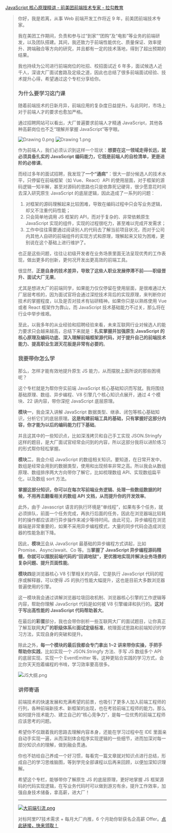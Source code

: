 [JavaScript 核心原理精讲 - 前美团前端技术专家 - 拉勾教育](https://kaiwu.lagou.com/course/courseInfo.htm?courseId=601#/detail/pc?id=6173)



> 你好，我是若离，从事 Web 前端开发工作将近 9 年，前美团前端技术专家。
>
> 我在美团工作期间，负责和参与过“到家”“团购”及“电影”等业务的前端研发，以及团队搭建。其间，我还致力于前端性能优化、质量保证、效率提升、跨端融合等方向的研究，并且都有一定的技术落地，得到了超出预期的结果。
>
> 我也持续为公司进行前端岗位的社招、校招面试近 6 年多，面试候选人近千人，深谙大厂面试套路及定级之道，因此也总结了很多前端面试经验、技术提升心得，希望通过这个专栏分享给你。
>
> ### 为什么要学习这门课
>
> 随着前端技术的日新月异，前端应用的复杂度日益提升。与此同时，市场上对于前端人才的要求也愈加严格。
>
> 通过招聘网站可以看出，大厂普遍要求前端人才精通 JavaScript，其他各种高薪岗位也不乏“理解并掌握 JavaScript”等字眼。
>
> ![Drawing 0.png](https://s0.lgstatic.com/i/image/M00/8D/02/CgqCHl_21uaAP_fKAAC8vf9tZcI919.png)
>  ![Drawing 1.png](https://s0.lgstatic.com/i/image/M00/8C/F7/Ciqc1F_21uyAMBp6AADTPxja5LU637.png)
>
> 作为前端人，我们必须认识到这样一个现状：**想要在这一领域走得长远，就必须具备扎实的 JavaScript 编码能力，它既是前端人的自检清单，更是进阶的必修课**。
>
> 而经过多年的面试招聘，我发现了**一个“通病”**：很大一部分候选人的技术水平，只停留在前端框架（如 Vue、React）API 的使用层面，对于框架的源码逻辑一知半解，甚至对源码的思路也只是依靠死记硬背，很少愿意花时间去深入研究原生 JavaScript 的底层逻辑，因此造成了一系列的问题：
>
> 1. 对框架的源码理解起来比较困难，导致在编码过程中只会写业务逻辑，却又不注重代码性能；
> 2. 只会简单地调用 JS 框架的 API，而对于复杂的、非常依赖原生 JavaScript 实现的组件，实现的过程很吃力，甚至难以完成开发需求；
> 3. 工作中往往需要通过阅读别人的代码去了解当前项目状况，而对于公司内其他人自研的前端组件的实现方式和原理，理解起来又较为困难，更别说在这个基础上进行维护了。
>
> 也正是这些问题，往往让初级开发者在业务场景里面无法呈现优秀的工作表现，做出更多的创新，更何况开发出更高效的前端工具。
>
> 很显然，**正是自身的技术差异，导致了这些人职业发展停滞不前——职级晋升、面试大厂无果**。
>
> 尤其是想进大厂的前端同学，如果能力仅仅停留在使用层面，是很难通过大厂层层考核的，因为面试官将会通过深挖技术背后的实现原理，来判断你对技术的掌握程度，以及是否对技术有钻研精神。如果你只是以熟练使用 Vue 或者 React 框架作为靠山，而 JavaScript 技术基础能力不过关，那么将在行业中举步维艰。
>
> 至此，以我多年的从业经验和招聘经验来看，未来互联网行业对候选人的能力要求只会越来越高，总结下来就是：**扎实掌握并加强原生 JavaScript 的核心原理及编码功底、深入理解前端框架源代码，对于提升自己的前端技术能力、提高职业生涯天花板是非常有必要的**。
>
> ### 我要带你怎么学
>
> 那么，怎样才能有效地提升原生 JS 能力，从而摆脱上面所说的那些困境呢？
>
> 这个专栏就是为帮你夯实前端 JavaScript 核心基础知识而写就。我将围绕基础原理、数组、异步编程、V8 引擎几个核心知识点展开，通过 4 个模块、22 讲内容，带你深挖 JavaScript 底层原理。
>
> **模块一**，我会深入讲解 JavaScript 数据类型、继承、闭包等核心基础知识，分析它们的底层原理。**这是构建前端工具的基础，只有掌握好这部分内容，你才能为以后的编码能力打下基础**。
>
> 并且这其中的一些知识点，比如深浅拷贝和自己手工实现 JSON.Stringfy 这样的题目，是大厂面试官经常会问到的内容，所以这部分我将以进阶练习的形式帮你轻松掌握。
>
> **模块二**，我会介绍 JavaScript 的数组相关知识。要知道，在日常开发中，数组是经常会用到的数据类型，使用和出现频率非常之高。所以我会从数组原理、数组排序两大方向带你了解它，比如梳理数组 API、实现数组扁平化，以及数组 sort 方法。
>
> **掌握这部分知识，你可以在每次写前端业务逻辑、处理一些数组数据的时候，不用再去翻看相关的数组 API 文档，从而提升你的开发效率**。
>
> 此外，由于 Javascript 语言的执行环境是“单线程”，如果有多个任务，就必须排队，前面一个任务完成，再执行后面的任务，因此在浏览器端比较耗时的操作都应该进行异步操作来减少等待时间。由此可见，异步编程在浏览器端是非常重要的，如果不采用异步编程模式，大量的同步代码会造成浏览器的性能急剧下降。
>
> 因此，**模块三**会从 JavaScript 最基础的异步编程方式讲起，比如 Promise、Async/await、Co 等。当**掌握了 JavaScript 异步编程源码精髓，你就可以摆脱前端代码的“回调地狱”，更优雅地实现并解决业务场景的复杂问题、提升页面性能**。
>
> **模块四**是浏览器核心 V8 引擎相关的内容，它是执行 JavaScript 代码的程序或解释器，可以使得 JS 的执行性能大幅提升，这也是目前大多数浏览器普遍使用的引擎。
>
> 这一模块我会通过讲解浏览器垃圾回收机制、浏览器核心引擎的工作逻辑等内容，帮助你理解 JavaScript 代码是如何被 V8 引擎编译和执行的。**这对于写出高性能的 JavaScript 代码帮助甚大**。
>
> 在最后的**彩蛋**部分，我也会带你剖析一些互联网大厂的面试题目，让你真正了解互联网**大厂的职级体系**和**面试定级标准**，梳理面试思路和前端知识的学习方法，实现自身的突破和提升。
>
> 除此之外，**每一个模块的最后我都会专门拿出 1~2 讲来带你实操，手把手帮助你实践**，比如实现一个 JSON.Stringfy 方法、手写 JS 数组多个 API 的底层实现、实现一个 EventEmitter 等。这种更贴合实践的学习方式，会比你天天抱着编程的书啃，学习效率要高很多。
>
> ![JS大纲.png](https://s0.lgstatic.com/i/image/M00/91/6B/Ciqc1GAOd5WAIGqFAAPSocLEgeg539.png)
>
> ### 讲师寄语
>
> 前端技术的快速发展和充满希望的前景，也吸引了更多人加入前端工程师的行列，各种前端新技术、新框架的出现，也在考验前端工程师的能力。那么如何提升技术能力、建立自己的“核心竞争力”，是每一位优秀的前端工程师应该思考的问题。
>
> 希望你不仅跟着我的思路去理解内容本身，还能在学习过程中在 IDE 里面亲自动手实现一遍，从而深刻体会程序实现逻辑的一些细节，进而加深对每一部分知识点的理解，做到融会贯通。
>
> 你也不妨给自己养成一个好习惯，每看完一篇文章就对知识点进行总结，形成自己的学习思维脑图，等到学完全部课程以后再来回顾，以便加深知识理解。
>
> 希望这个专栏，能够带你了解原生 JS 的底层原理，更好地掌握 JS 框架源码的代码实现逻辑，在写业务代码时可以做到游刃有余，提升工作效率，加强自身技术储备，拿高薪，进大厂！
>
> ------
>
> [![大前端引流.png](https://s0.lgstatic.com/i/image2/M01/00/66/CgpVE1_W_x2AaW0rAAdqMM6w3z0145.png)](https://shenceyun.lagou.com/t/mka)
>
> 对标阿里P7技术需求 + 每月大厂内推，6 个月助你斩获名企高薪 Offer。[点此链接，快来领取！](https://shenceyun.lagou.com/t/mka)